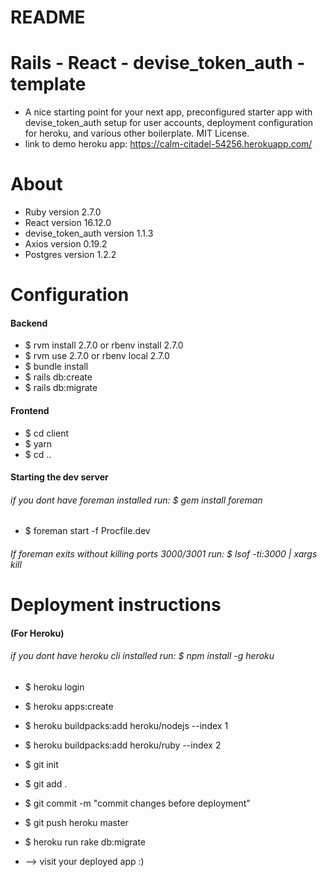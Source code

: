 # README

# Rails - React - devise_token_auth - template
- A nice starting point for your next app, preconfigured starter app with devise_token_auth setup for user accounts, deployment configuration for heroku, and various other boilerplate.  MIT License.
- link to demo heroku app: https://calm-citadel-54256.herokuapp.com/ 
# About

* Ruby version 2.7.0
* React version 16.12.0
* devise_token_auth version 1.1.3
* Axios version 0.19.2
* Postgres version 1.2.2

# Configuration
#### Backend
- $ rvm install 2.7.0 or rbenv install 2.7.0
- $ rvm use 2.7.0 or rbenv local 2.7.0
- $ bundle install
- $ rails db:create
- $ rails db:migrate
#### Frontend
- $ cd client 
- $ yarn
- $ cd ..

#### Starting the dev server
###### if you dont have foreman installed run: $ gem install foreman
- $ foreman start -f Procfile.dev
###### If foreman exits without killing ports 3000/3001 run: $ lsof -ti:3000 | xargs kill

# Deployment instructions
#### (For Heroku)
###### if you dont have heroku cli installed run: $ npm install -g heroku
- $ heroku login
- $ heroku apps:create


- $ heroku buildpacks:add heroku/nodejs --index 1
- $ heroku buildpacks:add heroku/ruby --index 2


- $ git init
- $ git add .
- $ git commit -m "commit changes before deployment"
- $ git push heroku master
- $ heroku run rake db:migrate
- --> visit your deployed app :)



